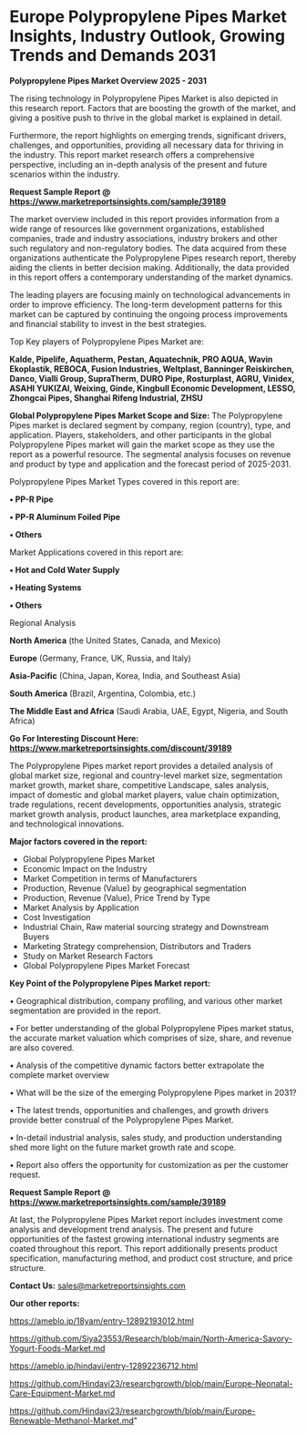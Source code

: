# Europe Polypropylene Pipes Market Insights, Industry Outlook, Growing Trends and Demands 2031

<Strong> Polypropylene Pipes Market Overview 2025 - 2031</strong>

The rising technology in Polypropylene Pipes Market is also depicted in this research report. Factors that are boosting the growth of the market, and giving a positive push to thrive in the global market is explained in detail.

Furthermore, the report highlights on emerging trends, significant drivers, challenges, and opportunities, providing all necessary data for thriving in the industry. This report market research offers a comprehensive perspective, including an in-depth analysis of the present and future scenarios within the industry.

<strong>Request Sample Report @ <a href=https://www.marketreportsinsights.com/sample/39189>https://www.marketreportsinsights.com/sample/39189</a></strong>

The market overview included in this report provides information from a wide range of resources like government organizations, established companies, trade and industry associations, industry brokers and other such regulatory and non-regulatory bodies. The data acquired from these organizations authenticate the Polypropylene Pipes research report, thereby aiding the clients in better decision making. Additionally, the data provided in this report offers a contemporary understanding of the market dynamics.

The leading players are focusing mainly on technological advancements in order to improve efficiency. The long-term development patterns for this market can be captured by continuing the ongoing process improvements and financial stability to invest in the best strategies.

Top Key players of Polypropylene Pipes Market are:

<strong>Kalde, Pipelife, Aquatherm, Pestan, Aquatechnik, PRO AQUA, Wavin Ekoplastik, REBOCA, Fusion Industries, Weltplast, Banninger Reiskirchen, Danco, Vialli Group, SupraTherm, DURO Pipe, Rosturplast, AGRU, Vinidex, ASAHI YUKIZAI, Weixing, Ginde, Kingbull Economic Development, LESSO, Zhongcai Pipes, Shanghai Rifeng Industrial, ZHSU</strong>

<strong><b>Global Polypropylene Pipes Market Scope and Size:</b></strong>
The Polypropylene Pipes market is declared segment by company, region (country), type, and application. Players, stakeholders, and other participants in the global Polypropylene Pipes market will gain the market scope as they use the report as a powerful resource. The segmental analysis focuses on revenue and product by type and application and the forecast period of 2025-2031.

Polypropylene Pipes Market Types covered in this report are:

<strong>•  PP-R Pipe

•  PP-R Aluminum Foiled Pipe

•  Others</strong>

Market Applications covered in this report are:

<strong>•  Hot and Cold Water Supply

•  Heating Systems

•  Others</strong> 

Regional Analysis

<strong>North America</strong> (the United States, Canada, and Mexico)

<strong>Europe</strong> (Germany, France, UK, Russia, and Italy)

<strong>Asia-Pacific</strong> (China, Japan, Korea, India, and Southeast Asia)

<strong>South America</strong> (Brazil, Argentina, Colombia, etc.)

<strong>The Middle East and Africa</strong> (Saudi Arabia, UAE, Egypt, Nigeria, and South Africa)

<strong>Go For Interesting Discount Here: <a href=https://www.marketreportsinsights.com/discount/39189>https://www.marketreportsinsights.com/discount/39189</a></strong>

The Polypropylene Pipes market report provides a detailed analysis of global market size, regional and country-level market size, segmentation market growth, market share, competitive Landscape, sales analysis, impact of domestic and global market players, value chain optimization, trade regulations, recent developments, opportunities analysis, strategic market growth analysis, product launches, area marketplace expanding, and technological innovations.

<strong><b>Major factors covered in the report:</b></strong>
<ul>
  <li>Global Polypropylene Pipes Market </li>
  <li>Economic Impact on the Industry</li>
  <li>Market Competition in terms of Manufacturers</li>
  <li>Production, Revenue (Value) by geographical segmentation</li>
  <li>Production, Revenue (Value), Price Trend by Type</li>
  <li>Market Analysis by Application</li>
  <li>Cost Investigation</li>
  <li>Industrial Chain, Raw material sourcing strategy and Downstream Buyers</li>
  <li>Marketing Strategy comprehension, Distributors and Traders</li>
  <li>Study on Market Research Factors</li>
  <li>Global Polypropylene Pipes Market Forecast</li>
</ul>

<strong><b>Key Point of the Polypropylene Pipes Market report:</b></strong>

• Geographical distribution, company profiling, and various other market segmentation are provided in the report.

• For better understanding of the global Polypropylene Pipes market status, the accurate market valuation which comprises of size, share, and revenue are also covered.

• Analysis of the competitive dynamic factors better extrapolate the complete market overview

• What will be the size of the emerging Polypropylene Pipes market in 2031?

• The latest trends, opportunities and challenges, and growth drivers provide better construal of the Polypropylene Pipes Market.

• In-detail industrial analysis, sales study, and production understanding shed more light on the future market growth rate and scope.

• Report also offers the opportunity for customization as per the customer request.

<strong>Request Sample Report @ <a href=https://www.marketreportsinsights.com/sample/39189>https://www.marketreportsinsights.com/sample/39189</a></strong>

At last, the Polypropylene Pipes Market report includes investment come analysis and development trend analysis. The present and future opportunities of the fastest growing international industry segments are coated throughout this report. This report additionally presents product specification, manufacturing method, and product cost structure, and price structure.

<strong>Contact Us:</strong>
sales@marketreportsinsights.com

<strong>Our other reports:</strong>

<a href=https://ameblo.jp/18yam/entry-12892193012.html>https://ameblo.jp/18yam/entry-12892193012.html</a>

<a href=https://github.com/Siya23553/Research/blob/main/North-America-Savory-Yogurt-Foods-Market.md>https://github.com/Siya23553/Research/blob/main/North-America-Savory-Yogurt-Foods-Market.md</a>

<a href=https://ameblo.jp/hindavi/entry-12892236712.html>https://ameblo.jp/hindavi/entry-12892236712.html</a>

<a href=https://github.com/Hindavi23/researchgrowth/blob/main/Europe-Neonatal-Care-Equipment-Market.md>https://github.com/Hindavi23/researchgrowth/blob/main/Europe-Neonatal-Care-Equipment-Market.md</a>

<a href=https://github.com/Hindavi23/researchgrowth/blob/main/Europe-Renewable-Methanol-Market.md>https://github.com/Hindavi23/researchgrowth/blob/main/Europe-Renewable-Methanol-Market.md</a>"
